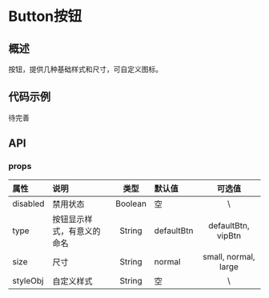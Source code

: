 # Button按钮

## 概述

按钮，提供几种基础样式和尺寸，可自定义图标。

## 代码示例

待完善

## API

### props

| 属性     | 说明                       |  类型   | 默认值     |        可选值        |
| :------- | :------------------------- | :-----: | :--------- | :------------------: |
| disabled | 禁用状态                   | Boolean | 空         |          \           |
| type     | 按钮显示样式，有意义的命名 | String  | defaultBtn |  defaultBtn, vipBtn  |
| size     | 尺寸                       | String  | normal     | small, normal, large |
| styleObj | 自定义样式                 | String  | 空         |          \           |
